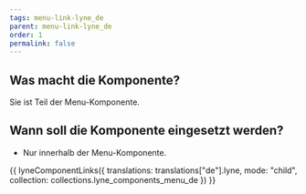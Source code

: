 ```yaml
---
tags: menu-link-lyne_de
parent: menu-link-lyne_de
order: 1
permalink: false
---
```


## Was macht die Komponente?
Sie ist Teil der Menu-Komponente.

## Wann soll die Komponente eingesetzt werden?
* Nur innerhalb der Menu-Komponente.

{{ lyneComponentLinks({
  translations: translations["de"].lyne,
  mode: "child",
  collection: collections.lyne_components_menu_de
}) }}

